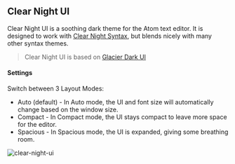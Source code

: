 ## Clear Night UI

Clear Night UI is a soothing dark theme for the Atom text editor. It is designed to work with [Clear Night Syntax](https://atom.io/packages/clear-night-syntax), but blends nicely with many other syntax themes.

> Clear Night UI is based on [Glacier Dark UI](https://github.com/berlouz/glacier-dark-ui)


#### Settings

Switch between 3 Layout Modes:

* Auto (default) - In Auto mode, the UI and font size will automatically change based on the window size.
* Compact - In Compact mode, the UI stays compact to leave more space for the editor.
* Spacious - In Spacious mode, the UI is expanded, giving some breathing room.

![clear-night-ui](https://i.imgur.com/gQjB00h.jpg)
